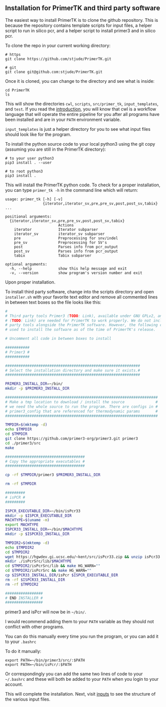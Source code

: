 ## Installation for PrimerTK and third party software

The easiest way to install PrimerTK is to clone the github repository. This is because the repository contains template scripts for input files, a helper script to run in silico pcr, and a helper script to install primer3 and in silico pcr.

To clone the repo in your current working directory:

```
# https
git clone https://github.com/stjude/PrimerTK.git

# git
git clone git@github.com:stjude/PrimerTK.git
```

Once it is cloned, you can change to the directory and see what is inside:

```
cd PrimerTK
ls
```

This will show the directories `cwl`, `scripts`, `src/primer_tk`, `input_templates`, and `test`. If you read the [introduction](introduction.md), you will know that cwl is a workflow language that will operate the entire pipeline for you after all programs have been installed and are in your `PATH` environment variable.

`input_templates` is just a helper directory for you to see what input files should look like for the program.

To install the python source code to your local python3 using the git copy (assuming you are still in the PrimerTK directory):

```
# to your user python3
pip3 install . --user

# to root python3
pip3 install .
```

This will install the PrimerTK python code. To check for a proper installation, you can type `primer_tk -h` in the command line which will return:

```
usage: primer_tk [-h] [-v]
                 {iterator,iterator_sv,pre,pre_sv,post,post_sv,tabix} ...

positional arguments:
  {iterator,iterator_sv,pre,pre_sv,post,post_sv,tabix}
                        Actions
    iterator            Iterator subparser
    iterator_sv         iterator_sv subparser
    pre                 Preprocessing for snv/indel
    pre_sv              Preprocessing for SV's
    post                Parses info from pcr_output
    post_sv             Parses info from pcr_output
    tabix               Tabix subparser

optional arguments:
  -h, --help            show this help message and exit
  -v, --version         show program's version number and exit
```

Upon proper installation.

To install third party software, change into the scripts directory and open `installer.sh` with your favorite text editor and remove all commented lines in between text boxes so the file looks like this:

```bash
#
# Third party tools Primer3 (TODO: Link), available under GNU GPLv2, and In Silico PCR
# (TODO: Link) are needed for PrimerTK to work properly. We do not include those third
# party tools alongside the PrimerTK software. However, the following commands were
# used to install the software as of the time of PrimerTK's release.

# Uncomment all code in between boxes to install

###########
# Primer3 #
###########

#############################################################
# Select the installation directory and make sure it exists.#
#############################################################

PRIMER3_INSTALL_DIR=~/bin/
mkdir -p $PRIMER3_INSTALL_DIR

#####################################################################
# Make a tmp location to download / install the source              #
# we need the whole source to run the program. There are configs in #
# primer3_config that are referenced for thermodynamic params       #
#####################################################################

TMPDIR=$(mktemp -d)
echo $TMPDIR
cd $TMPDIR
git clone https://github.com/primer3-org/primer3.git primer3
cd ./primer3/src
make

####################################
# Copy the appropriate executables #
####################################

cp -rf $TMPDIR/primer3 $PRIMER3_INSTALL_DIR

rm -rf $TMPDIR

#########
# isPCR #
#########

ISPCR_EXECUTABLE_DIR=~/bin/isPcr33
mkdir -p $ISPCR_EXECUTABLE_DIR
MACHTYPE=$(uname -m)
export MACHTYPE
ISPCR33_INSTALL_DIR=~/bin/$MACHTYPE
mkdir -p $ISPCR33_INSTALL_DIR

TMPDIR2=$(mktemp -d)
echo $TMPDIR2
cd $TMPDIR2
wget https://hgwdev.gi.ucsc.edu/~kent/src/isPcr33.zip && unzip isPcr33.zip 1> .unzip.out 2> .unzip.err
mkdir ./isPcrSrc/lib/$MACHTYPE
cd $TMPDIR2/isPcrSrc/lib && make HG_WARN=""
cd $TMPDIR2/isPcrSrc && make HG_WARN=""
cp $ISPCR33_INSTALL_DIR/isPcr $ISPCR_EXECUTABLE_DIR
rm -rf $ISPCR33_INSTALL_DIR
rm -rf $TMPDIR2

#################
# END INSTALLER #
#################
```

primer3 and isPcr will now be in `~/bin/`.

I would recommend adding them to your `PATH` variable as they should not conflict with other programs.

You can do this manually every time you run the program, or you can add it to your `.bashrc`

To do it manually:

```
export PATH=~/bin/primer3/src/:$PATH
export PATH=~/bin/isPcr/:$PATH
```

Or correspondingly you can add the same two lines of code to your `~/.bashrc` and these will both be added to your `PATH` when you login to your account.

This will complete the installation. Next, visit [inputs](inputs.md) to see the structure of the various input files.
